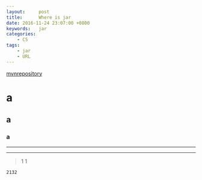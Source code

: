 ```yaml
---
layout:     post
title:      Where is jar 
date: 2016-11-24 23:07:00 +0800
keywords:   jar
categories:   
	- CS
tags:		
	- jar
	- URL
---
```


[mvnrepository](http://mvnrepository.com/)

# a 

## a 
### a 

---

*** 

>1
>1

```
2132
```